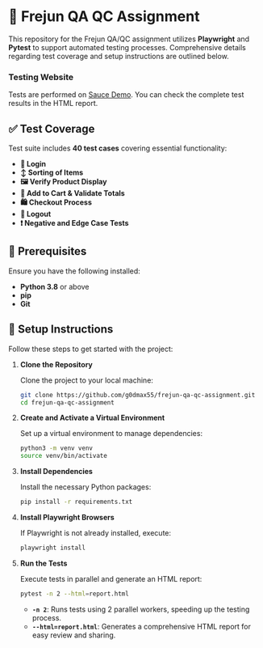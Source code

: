 # 🌟 Frejun QA QC Assignment 

This repository for the Frejun QA/QC assignment utilizes **Playwright** and **Pytest** to support automated testing processes. Comprehensive details regarding test coverage and setup instructions are outlined below.

### Testing Website

Tests are performed on [Sauce Demo](https://www.saucedemo.com/). You can check the complete test results in the HTML report.


## ✅ Test Coverage

Test suite includes **40 test cases** covering essential functionality:

- **🔑 Login**
- **↕️ Sorting of Items**
- **🖼️ Verify Product Display**
- **🛒 Add to Cart & Validate Totals**
- **🛍️ Checkout Process**
- **🚪 Logout**
- **❗ Negative and Edge Case Tests**

## 🔧 Prerequisites

Ensure you have the following installed:

- **Python 3.8** or above
- **pip**
- **Git**

## 🚀 Setup Instructions

Follow these steps to get started with the project:

1. **Clone the Repository**

   Clone the project to your local machine:

   ```bash
   git clone https://github.com/g0dmax55/frejun-qa-qc-assignment.git
   cd frejun-qa-qc-assignment
   ```

2. **Create and Activate a Virtual Environment**

   Set up a virtual environment to manage dependencies:

   ```bash
   python3 -m venv venv
   source venv/bin/activate
   ```

3. **Install Dependencies**

   Install the necessary Python packages:

   ```bash
   pip install -r requirements.txt
   ```

4. **Install Playwright Browsers**

   If Playwright is not already installed, execute:

   ```bash
   playwright install
   ```

5. **Run the Tests**

   Execute tests in parallel and generate an HTML report:

   ```bash
   pytest -n 2 --html=report.html
   ```

   - **`-n 2`**: Runs tests using 2 parallel workers, speeding up the testing process.
   - **`--html=report.html`**: Generates a comprehensive HTML report for easy review and sharing.
  
  
